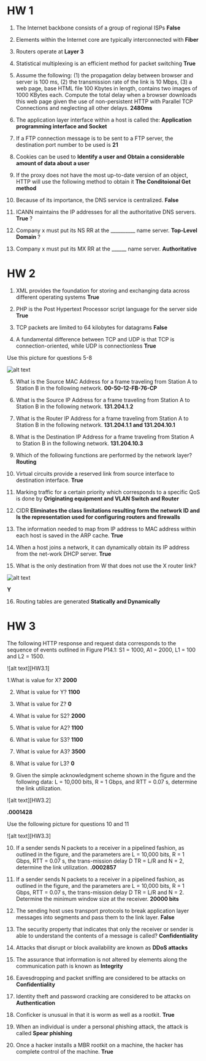 # HW 1

1. The Internet backbone consists of a group of regional ISPs   **False**

2. Elements within the Internet core are typically interconnected with **Fiber**

3. Routers operate at **Layer 3**

4. Statistical multiplexing is an efficient method for packet switching **True**

5. Assume the following: (1) the propagation delay between browser and server is 100
ms, (2) the transmission rate of the link is 10 Mbps, (3) a web page, base HTML file
100 Kbytes in length, contains two images of 1000 KBytes each. Compute the total
delay when a browser downloads this web page given the use of non-persistent HTTP
with Parallel TCP Connections and neglecting all other delays. **2480ms**

6. The application layer interface within a host is called the: **Application programming interface and Socket**

7. If a FTP connection message is to be sent to a FTP server, the destination port number to be used is **21**

8. Cookies can be used to **Identify a user and Obtain a considerable amount of data about a user**

9. If the proxy does not have the most up-to-date version of an object, HTTP will use the following method to obtain it **The Conditoional Get method**

10. Because of its importance, the DNS service is centralized. **False**

11. ICANN maintains the IP addresses for all the authoritative DNS servers. **True** ?

12. Company x must put its NS RR at the __________ name server. **Top-Level Domain** ?

13. Company x must put its MX RR at the ______ name server. **Authoritative**

# HW 2

1. XML provides the foundation for storing and exchanging data across different operating systems **True**

2. PHP is the Post Hypertext Processor script language for the server side **True**

3. TCP packets are limited to 64 kilobytes for datagrams **False**

4. A fundamental difference between TCP and UDP is that TCP is connection-oriented, while UDP is connectionless **True**

Use this picture for questions 5-8

![alt text][HW2.1]

5. What is the Source MAC Address for a frame traveling from Station A to Station B in the following network. **00-50-12-FB-76-CP**

6. What is the Source IP Address for a frame traveling from Station A to Station B in the following network. **131.204.1.2**

7. What is the Router IP Address for a frame traveling from Station A to Station B in the following network. **131.204.1.1 and 131.204.10.1**

8. What is the Destination IP Address for a frame traveling from Station A to Station B in the following network. **131.204.10.3**

9. Which of the following functions are performed by the network layer? **Routing**

10. Virtual circuits provide a reserved link from source interface to destination interface. **True**

11. Marking traffic for a certain priority which corresponds to a specific QoS is done by **Originating equipment and VLAN Switch and Router**

12. CIDR **Eliminates the class limitations resulting form the network ID and Is the representation used for configuring routers and firewalls**

13. The information needed to map from IP address to MAC address within each host is saved in the ARP cache. **True**

14. When a host joins a network, it can dynamically obtain its IP address from the net-work DHCP server. **True**

15. What is the only destination from W that does not use the X router link? 

![alt text][HW2.2]

**Y**

16. Routing tables are generated **Statically and Dynamically**

[HW2.1]: https://github.com/Spencer-Kotys/help/blob/main/Computer_and_Network_Security/Pictures/HW2.1.png "HW2.1"
[HW2.2]: https://github.com/Spencer-Kotys/help/blob/main/Computer_and_Network_Security/Pictures/HW2.2.png "HW2.2"

# HW 3

The following HTTP response and request data corresponds to the sequence of events outlined in Figure P14.1: S1 = 1000, A1 = 2000, L1 = 100 and L2 = 1500.

![alt text][HW3.1]

1.What is value for X? **2000**

2. What is value for Y? **1100**

3. What is value for Z? **0**

4. What is value for S2? **2000**

5. What is value for A2? **1100**

6. What is value for S3? **1100**

7. What is value for A3? **3500**

8. What is value for L3? **0**

9. Given the simple acknowledgment scheme shown in the figure and the following
data: L = 10,000 bits, R = 1 Gbps, and RTT = 0.07 s, determine the link utilization.

![alt text][HW3.2]

**.0001428**

Use the following picture for questions 10 and 11

![alt text][HW3.3]

10. If a sender sends N packets to a receiver in a pipelined fashion, as outlined in the figure, and the parameters are L = 10,000 bits, R = 1 Gbps, RTT = 0.07 s, the trans-mission delay D TR = L/R and N = 2, determine the link utilization. **.0002857**

11. If a sender sends N packets to a receiver in a pipelined fashion, as outlined in the figure, and the parameters are L = 10,000 bits, R = 1 Gbps, RTT = 0.07 s, the trans-mission delay D TR = L/R and N = 2. Determine the minimum window size at the receiver. **20000 bits**

12. The sending host uses transport protocols to break application layer messages into segments and pass them to the link layer. **False**

13. The security property that indicates that only the receiver or sender is able to understand the contents of a message is called? **Confidentiality**

14. Attacks that disrupt or block availability are known as **DDoS attacks**

15. The assurance that information is not altered by elements along the communication path is known as **Integrity**

16. Eavesdropping and packet sniffing are considered to be attacks on **Confidentiality**

17. Identity theft and password cracking are considered to be attacks on **Authentication**

18. Conficker is unusual in that it is worm as well as a rootkit. **True**

19. When an individual is under a personal phishing attack, the attack is called **Spear phishing**

20. Once a hacker installs a MBR rootkit on a machine, the hacker has complete control of the machine. **True**
